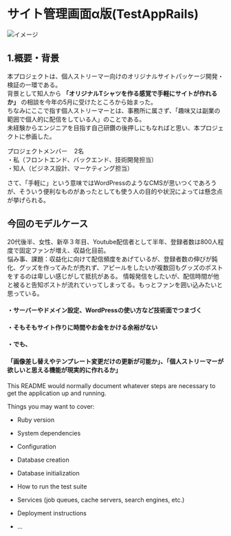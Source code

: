# サイト管理画面α版(TestAppRails)
![イメージ](画像のURL)
## 1.概要・背景  
本プロジェクトは、個人ストリーマー向けのオリジナルサイトパッケージ開発・検証の一環である。  
背景として知人から **「オリジナルTシャツを作る感覚で手軽にサイトが作れるか」** の相談を今年の5月に受けたところから始まった。  
ちなみにここで指す個人ストリーマーとは、事務所に属さず、「趣味又は副業の範囲で個人的に配信をしている人」のことである。   
未経験からエンジニアを目指す自己研鑽の後押しにもなればと思い、本プロジェクトに参画した。

プロジェクトメンバー&nbsp;&nbsp;&nbsp;&nbsp;2名   
・私（フロントエンド、バックエンド、技術開発担当）  
・知人（ビジネス設計、マーケティング担当）  

さて、「手軽に」という意味ではWordPressのようなCMSが思いつくであろうが、そういう便利なものがあったとしても使う人の目的や状況によっては懸念点が挙げられる。
## 今回のモデルケース
20代後半、女性、新卒３年目、Youtube配信者として半年、登録者数は800人程度で固定ファンが増え、収益化目前。  
悩み事、課題：収益化に向けて配信頻度をあげているが、登録者数の伸びが鈍化、グッズを作ってみたが売れず、アピールをしたいが複数回もグッズのポストをするのは卑しい感じがして抵抗がある。
情報発信をしたいが、配信時間が他と被ると告知ポストが流れていってしまってる。もっとファンを囲い込みたいと思っている。  
#### ・サーバーやドメイン設定、WordPressの使い方など技術面でつまづく  
#### ・そもそもサイト作りに時間やお金をかける余裕がない    
#### ・でも、
#### 「画像差し替えやテンプレート変更だけの更新が可能か」、「個人ストリーマーが欲しいと思える機能が現実的に作れるか」  



This README would normally document whatever steps are necessary to get the
application up and running.

Things you may want to cover:

* Ruby version

* System dependencies

* Configuration

* Database creation

* Database initialization

* How to run the test suite

* Services (job queues, cache servers, search engines, etc.)

* Deployment instructions

* ...
